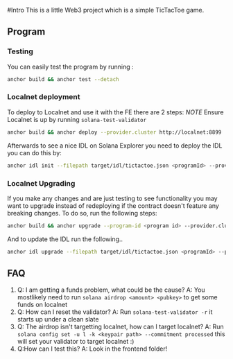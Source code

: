 #Intro
This is a little Web3 project which is a simple TicTacToe game.

## Program

### Testing
You can easily test the program by running :
```sh
anchor build && anchor test --detach
```
### Localnet deployment
To deploy to Localnet and use it with the FE there are 2 steps:
*NOTE* Ensure Localnet is up by running `solana-test-validator`
```sh
anchor build && anchor deploy --provider.cluster http://localnet:8899
```
Afterwards to see a nice IDL on Solana Explorer you need to deploy the IDL you can do this by:

```sh
anchor idl init --filepath target/idl/tictactoe.json <programId> --provider.cluster http://localhost:8899 --provider.wallet <your keypair path>
```

### Localnet Upgrading
If you make any changes and are just testing to see functionality you may want to upgrade instead of redeploying if the contract doesn't feature any breaking changes.
To do so, run the following steps:
```sh
anchor build && anchor upgrade --program-id <program id> --provider.cluster http://localnet:8899
```
And to update the IDL run the following..
```sh
anchor idl upgrade --filepath target/idl/tictactoe.json <programId> --provider.cluster http://localhost:8899 --provider.wallet <your keypair path>
```


## FAQ
1.  Q: I am getting a funds problem, what could be the cause?
    A: You mostlikely need to run `solana airdrop <amount> <pubkey>` to get some funds on localnet
2.  Q: How can I reset the validator?
    A: Run `solana-test-validator -r` it starts up under a clean slate
3.  Q: The airdrop isn't targetting localnet, how can I target localnet?
    A: Run `solana config set -u l -k <keypair path> --commitment processed` this will set your validator to target localnet :)
4.  Q:How can I test this?
    A: Look in the frontend folder!